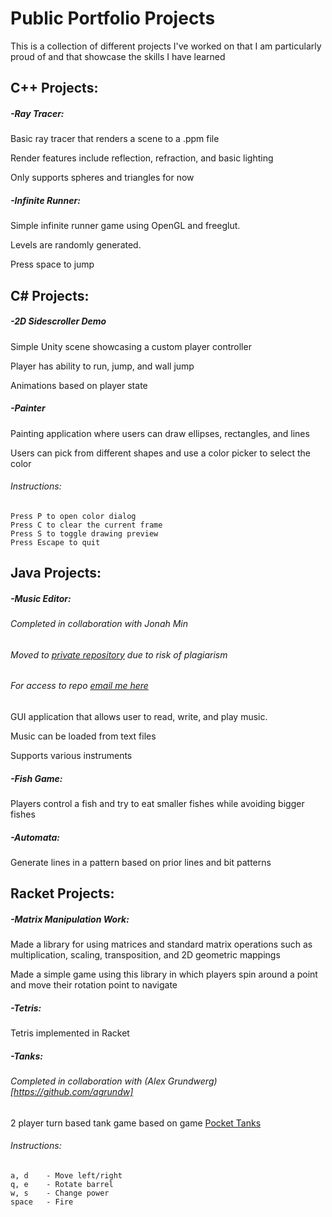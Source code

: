 # Public Portfolio Projects
This is a collection of different projects I've worked on that I am particularly proud of and that showcase the skills I have learned

## C++ Projects:

##### -Ray Tracer:

Basic ray tracer that renders a scene to a .ppm file

Render features include reflection, refraction, and basic lighting

Only supports spheres and triangles for now

##### -Infinite Runner:

Simple infinite runner game using OpenGL and freeglut.

Levels are randomly generated.

Press space to jump

## C# Projects:

##### -2D Sidescroller Demo

Simple Unity scene showcasing a custom player controller

Player has ability to run, jump, and wall jump

Animations based on player state

##### -Painter

Painting application where users can draw ellipses, rectangles, and lines

Users can pick from different shapes and use a color picker to select the color

###### Instructions:
	Press P to open color dialog
	Press C to clear the current frame
	Press S to toggle drawing preview
	Press Escape to quit

## Java Projects:

##### -Music Editor:

###### Completed in collaboration with Jonah Min

###### Moved to [private repository](https://github.com/Acepie/Music-Editor) due to risk of plagiarism
###### For access to repo [email me here](mailto:radwan.a@husky.neu.edu)

GUI application that allows user to read, write, and play music.

Music can be loaded from text files

Supports various instruments

##### -Fish Game:

Players control a fish and try to eat smaller fishes while avoiding bigger fishes

##### -Automata:

Generate lines in a pattern based on prior lines and bit patterns

## Racket Projects:

##### -Matrix Manipulation Work:

Made a library for using matrices and standard matrix operations such as multiplication, scaling, transposition, and 2D geometric mappings

Made a simple game using this library in which players spin around a point and move their rotation point to navigate

##### -Tetris:

Tetris implemented in Racket

##### -Tanks:

###### Completed in collaboration with (Alex Grundwerg)[https://github.com/agrundw]

2 player turn based tank game based on game [Pocket Tanks](http://www.blitwise.com/ptanks.html)

###### Instructions:
	a, d 	- Move left/right
	q, e 	- Rotate barrel
	w, s 	- Change power
	space 	- Fire
